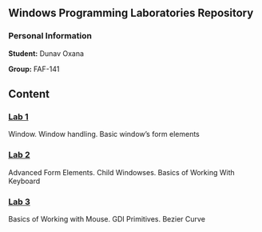 ## Windows Programming Laboratories Repository

### Personal Information

**Student:** Dunav Oxana

**Group:** FAF-141

## Content

### [Lab 1](https://github.com/TUM-FAF/FAF-141-Oxana-Dunav/tree/master/WP/lab%231)
Window. Window handling. Basic window’s form elements

### [Lab 2](https://github.com/TUM-FAF/FAF-141-Oxana-Dunav/tree/master/WP/lab%232)
Advanced Form Elements. Child Windowses. Basics of Working With Keyboard

### [Lab 3](https://github.com/TUM-FAF/FAF-141-Oxana-Dunav/tree/master/WP/lab%233)
Basics of Working with Mouse. GDI Primitives. Bezier Curve
